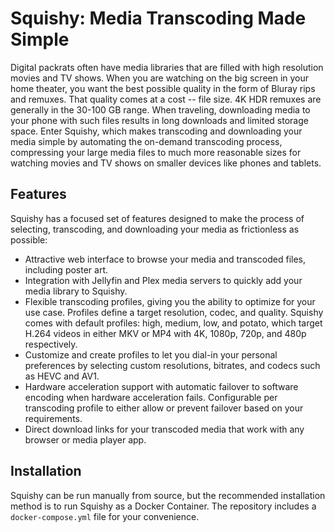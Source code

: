 # Squishy: Media Transcoding Made Simple

Digital packrats often have media libraries that are filled with high resolution
movies and TV shows. When you are watching on the big screen in your home
theater, you want the best possible quality in the form of Bluray rips and
remuxes. That quality comes at a cost -- file size. 4K HDR remuxes are generally
in the 30-100 GB range. When traveling, downloading media to your phone with
such files results in long downloads and limited storage space. Enter Squishy,
which makes transcoding and downloading your media simple by automating the
on-demand transcoding process, compressing your large media files to much more
reasonable sizes for watching movies and TV shows on smaller devices like phones
and tablets.

## Features

Squishy has a focused set of features designed to make the process of selecting,
transcoding, and downloading your media as frictionless as possible:

* Attractive web interface to browse your media and transcoded files, including
  poster art.
* Integration with Jellyfin and Plex media servers to quickly add your media
  library to Squishy.
* Flexible transcoding profiles, giving you the ability to optimize for your use
  case. Profiles define a target resolution, codec, and quality. Squishy comes
  with default profiles: high, medium, low, and potato, which target H.264 videos in
  either MKV or MP4 with 4K, 1080p, 720p, and 480p respectively.
* Customize and create profiles to let you dial-in your personal preferences by
  selecting custom resolutions, bitrates, and codecs such as HEVC and AV1.
* Hardware acceleration support with automatic failover to software encoding when
  hardware acceleration fails. Configurable per transcoding profile to either allow
  or prevent failover based on your requirements.
* Direct download links for your transcoded media that work with any browser or
  media player app.

## Installation

Squishy can be run manually from source, but the recommended installation method
is to run Squishy as a Docker Container. The repository includes a
`docker-compose.yml` file for your convenience.
